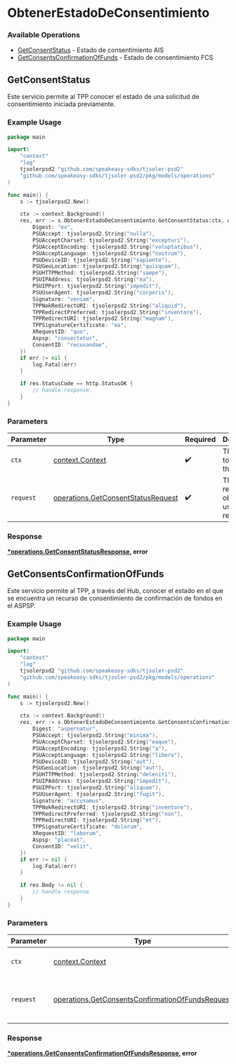 # ObtenerEstadoDeConsentimiento

### Available Operations

* [GetConsentStatus](#getconsentstatus) - Estado de consentimiento AIS
* [GetConsentsConfirmationOfFunds](#getconsentsconfirmationoffunds) - Estado de consentimiento FCS

## GetConsentStatus

Este servicio permite al TPP conocer el estado de una solicitud de consentimiento iniciada previamente.

### Example Usage

```go
package main

import(
	"context"
	"log"
	tjsolerpsd2 "github.com/speakeasy-sdks/tjsoler-psd2"
	"github.com/speakeasy-sdks/tjsoler-psd2/pkg/models/operations"
)

func main() {
    s := tjsolerpsd2.New()

    ctx := context.Background()
    res, err := s.ObtenerEstadoDeConsentimiento.GetConsentStatus(ctx, operations.GetConsentStatusRequest{
        Digest: "ex",
        PSUAccept: tjsolerpsd2.String("nulla"),
        PSUAcceptCharset: tjsolerpsd2.String("excepturi"),
        PSUAcceptEncoding: tjsolerpsd2.String("voluptatibus"),
        PSUAcceptLanguage: tjsolerpsd2.String("nostrum"),
        PSUDeviceID: tjsolerpsd2.String("sapiente"),
        PSUGeoLocation: tjsolerpsd2.String("quisquam"),
        PSUHTTPMethod: tjsolerpsd2.String("saepe"),
        PSUIPAddress: tjsolerpsd2.String("ea"),
        PSUIPPort: tjsolerpsd2.String("impedit"),
        PSUUserAgent: tjsolerpsd2.String("corporis"),
        Signature: "veniam",
        TPPNokRedirectURI: tjsolerpsd2.String("aliquid"),
        TPPRedirectPreferred: tjsolerpsd2.String("inventore"),
        TPPRedirectURI: tjsolerpsd2.String("magnam"),
        TPPSignatureCertificate: "ea",
        XRequestID: "quo",
        Aspsp: "consectetur",
        ConsentID: "recusandae",
    })
    if err != nil {
        log.Fatal(err)
    }

    if res.StatusCode == http.StatusOK {
        // handle response
    }
}
```

### Parameters

| Parameter                                                                                | Type                                                                                     | Required                                                                                 | Description                                                                              |
| ---------------------------------------------------------------------------------------- | ---------------------------------------------------------------------------------------- | ---------------------------------------------------------------------------------------- | ---------------------------------------------------------------------------------------- |
| `ctx`                                                                                    | [context.Context](https://pkg.go.dev/context#Context)                                    | :heavy_check_mark:                                                                       | The context to use for the request.                                                      |
| `request`                                                                                | [operations.GetConsentStatusRequest](../../models/operations/getconsentstatusrequest.md) | :heavy_check_mark:                                                                       | The request object to use for the request.                                               |


### Response

**[*operations.GetConsentStatusResponse](../../models/operations/getconsentstatusresponse.md), error**


## GetConsentsConfirmationOfFunds

Este servicio permite al TPP, a través del Hub, conocer el estado en el que se encuentra un recurso de consentimiento de confirmación de fondos en el ASPSP.

### Example Usage

```go
package main

import(
	"context"
	"log"
	tjsolerpsd2 "github.com/speakeasy-sdks/tjsoler-psd2"
	"github.com/speakeasy-sdks/tjsoler-psd2/pkg/models/operations"
)

func main() {
    s := tjsolerpsd2.New()

    ctx := context.Background()
    res, err := s.ObtenerEstadoDeConsentimiento.GetConsentsConfirmationOfFunds(ctx, operations.GetConsentsConfirmationOfFundsRequest{
        Digest: "aspernatur",
        PSUAccept: tjsolerpsd2.String("minima"),
        PSUAcceptCharset: tjsolerpsd2.String("eaque"),
        PSUAcceptEncoding: tjsolerpsd2.String("a"),
        PSUAcceptLanguage: tjsolerpsd2.String("libero"),
        PSUDeviceID: tjsolerpsd2.String("aut"),
        PSUGeoLocation: tjsolerpsd2.String("aut"),
        PSUHTTPMethod: tjsolerpsd2.String("deleniti"),
        PSUIPAddress: tjsolerpsd2.String("impedit"),
        PSUIPPort: tjsolerpsd2.String("aliquam"),
        PSUUserAgent: tjsolerpsd2.String("fugit"),
        Signature: "accusamus",
        TPPNokRedirectURI: tjsolerpsd2.String("inventore"),
        TPPRedirectPreferred: tjsolerpsd2.String("non"),
        TPPRedirectURI: tjsolerpsd2.String("et"),
        TPPSignatureCertificate: "dolorum",
        XRequestID: "laborum",
        Aspsp: "placeat",
        ConsentID: "velit",
    })
    if err != nil {
        log.Fatal(err)
    }

    if res.Body != nil {
        // handle response
    }
}
```

### Parameters

| Parameter                                                                                                            | Type                                                                                                                 | Required                                                                                                             | Description                                                                                                          |
| -------------------------------------------------------------------------------------------------------------------- | -------------------------------------------------------------------------------------------------------------------- | -------------------------------------------------------------------------------------------------------------------- | -------------------------------------------------------------------------------------------------------------------- |
| `ctx`                                                                                                                | [context.Context](https://pkg.go.dev/context#Context)                                                                | :heavy_check_mark:                                                                                                   | The context to use for the request.                                                                                  |
| `request`                                                                                                            | [operations.GetConsentsConfirmationOfFundsRequest](../../models/operations/getconsentsconfirmationoffundsrequest.md) | :heavy_check_mark:                                                                                                   | The request object to use for the request.                                                                           |


### Response

**[*operations.GetConsentsConfirmationOfFundsResponse](../../models/operations/getconsentsconfirmationoffundsresponse.md), error**

